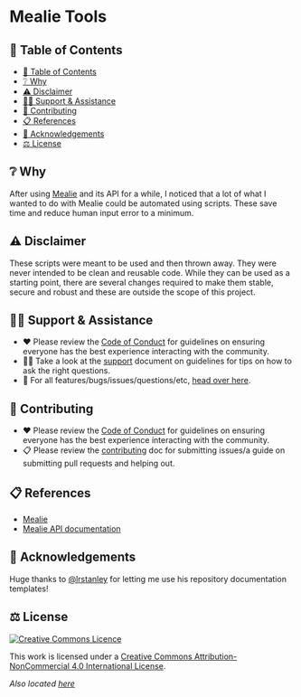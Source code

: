 # Mealie Tools

## 🔗 Table of Contents

* [🔗 Table of Contents](#%F0%9F%94%97-table-of-contents)
* [❔ Why](#%E2%9D%94-why)
* [⚠️ Disclaimer](#%E2%9A%A0%EF%B8%8F-disclaimer)
* [🙋‍♂️ Support \& Assistance](#%F0%9F%99%8B%E2%80%8D%E2%99%82%EF%B8%8F-support--assistance)
* [🤝 Contributing](#%F0%9F%A4%9D-contributing)
* [📋 References](#%F0%9F%93%8B-references)
* [👋 Acknowledgements](#%F0%9F%91%8B-acknowledgements)
* [⚖️ License](#%E2%9A%96%EF%B8%8F-license)

## ❔ Why

After using [Mealie](https://github.com/mealie-recipes/mealie) and its API for a
while, I noticed that a lot of what I wanted to do with Mealie could be
automated using scripts. These save time and reduce human input error to a
minimum.

## ⚠️ Disclaimer

These scripts were meant to be used and then thrown away. They were never
intended to be clean and reusable code. While they can be used as a starting
point, there are several changes required to make them stable, secure and robust
and these are outside the scope of this project.

## 🙋‍♂️ Support & Assistance

* ❤️ Please review the [Code of Conduct](.github/CODE_OF_CONDUCT.md) for
     guidelines on ensuring everyone has the best experience interacting with
     the community.
* 🙋‍♂️ Take a look at the [support](.github/SUPPORT.md) document
     on guidelines for tips on how to ask the right questions.
* 🐞 For all features/bugs/issues/questions/etc, [head over
  here](https://github.com/Bibz87/mealie-tools/issues/new/choose).

## 🤝 Contributing

* ❤️ Please review the [Code of Conduct](.github/CODE_OF_CONDUCT.md) for
     guidelines on ensuring everyone has the best experience interacting with
    the community.
* 📋 Please review the [contributing](.github/CONTRIBUTING.md) doc for
     submitting issues/a guide on submitting pull requests and helping out.

## 📋 References

* [Mealie](https://github.com/mealie-recipes/mealie)
* [Mealie API documentation](https://nightly.mealie.io/documentation/getting-started/api-usage/)

## 👋 Acknowledgements

Huge thanks to [@lrstanley](https://github.com/lrstanley) for letting me use his repository documentation
templates!

## ⚖️ License

[![Creative Commons
Licence](https://i.creativecommons.org/l/by-nc/4.0/88x31.png)](http://creativecommons.org/licenses/by-nc/4.0/)

This work is licensed under a [Creative Commons Attribution-NonCommercial 4.0
International License](http://creativecommons.org/licenses/by-nc/4.0/).

_Also located [here](LICENSE)_
